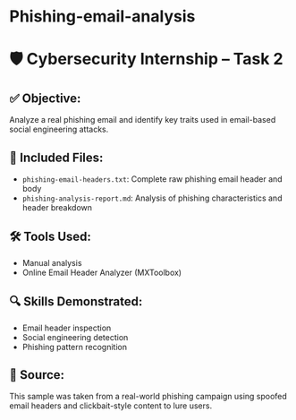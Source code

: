 # Phishing-email-analysis

# 🛡️ Cybersecurity Internship – Task 2

## ✅ Objective:
Analyze a real phishing email and identify key traits used in email-based social engineering attacks.

## 📁 Included Files:
- `phishing-email-headers.txt`: Complete raw phishing email header and body
- `phishing-analysis-report.md`: Analysis of phishing characteristics and header breakdown

## 🛠️ Tools Used:
- Manual analysis
- Online Email Header Analyzer (MXToolbox)

## 🔍 Skills Demonstrated:
- Email header inspection
- Social engineering detection
- Phishing pattern recognition

## 🔗 Source:
This sample was taken from a real-world phishing campaign using spoofed email headers and clickbait-style content to lure users.
